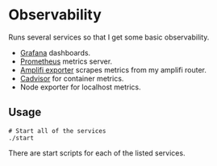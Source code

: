 # Observability

Runs several services so that I get some basic observability.

- [Grafana](https://grafana.com) dashboards.
- [Prometheus](https://prometheus.io) metrics server.
- [Amplifi exporter](https://github.com/spraints/amplifi-exporter) scrapes metrics from my amplifi router.
- [Cadvisor](https://github.com/google/cadvisor) for container metrics.
- Node exporter for localhost metrics.

## Usage

    # Start all of the services
    ./start

There are start scripts for each of the listed services.
